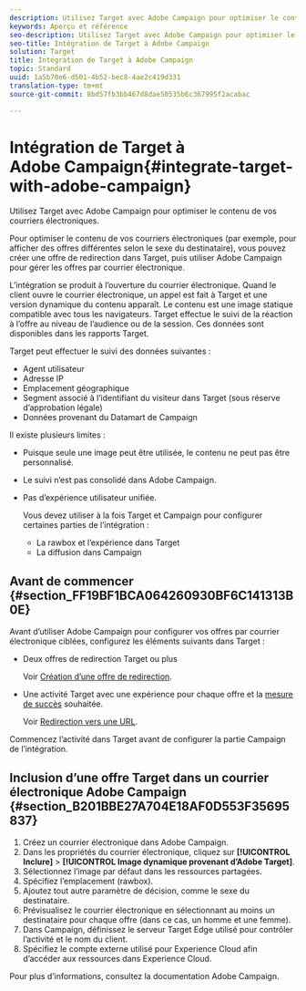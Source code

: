 ```yaml
---
description: Utilisez Target avec Adobe Campaign pour optimiser le contenu de vos courriers électroniques.
keywords: Aperçu et référence
seo-description: Utilisez Target avec Adobe Campaign pour optimiser le contenu de vos courriers électroniques.
seo-title: Intégration de Target à Adobe Campaign
solution: Target
title: Intégration de Target à Adobe Campaign
topic: Standard
uuid: 1a5b70e6-d501-4b52-bec8-4ae2c419d331
translation-type: tm+mt
source-git-commit: 8bd57fb3bb467d8dae50535b6c367995f2acabac

---
```



# Intégration de Target à Adobe Campaign{#integrate-target-with-adobe-campaign}

Utilisez Target avec Adobe Campaign pour optimiser le contenu de vos courriers électroniques.

Pour optimiser le contenu de vos courriers électroniques (par exemple, pour afficher des offres différentes selon le sexe du destinataire), vous pouvez créer une offre de redirection dans Target, puis utiliser Adobe Campaign pour gérer les offres par courrier électronique.

L’intégration se produit à l’ouverture du courrier électronique. Quand le client ouvre le courrier électronique, un appel est fait à Target et une version dynamique du contenu apparaît. Le contenu est une image statique compatible avec tous les navigateurs. Target effectue le suivi de la réaction à l’offre au niveau de l’audience ou de la session. Ces données sont disponibles dans les rapports Target.

Target peut effectuer le suivi des données suivantes :

* Agent utilisateur
* Adresse IP
* Emplacement géographique
* Segment associé à l’identifiant du visiteur dans Target (sous réserve d’approbation légale)
* Données provenant du Datamart de Campaign

Il existe plusieurs limites :

* Puisque seule une image peut être utilisée, le contenu ne peut pas être personnalisé.
* Le suivi n’est pas consolidé dans Adobe Campaign.
* Pas d’expérience utilisateur unifiée.

   Vous devez utiliser à la fois Target et Campaign pour configurer certaines parties de l’intégration :

   * La rawbox et l’expérience dans Target
   * La diffusion dans Campaign

## Avant de commencer {#section_FF19BF1BCA064260930BF6C141313B0E}

Avant d’utiliser Adobe Campaign pour configurer vos offres par courrier électronique ciblées, configurez les éléments suivants dans Target :

* Deux offres de redirection Target ou plus

   Voir [Création d’une offre de redirection](https://marketing.adobe.com/resources/help/en_US/target/target/t_offer_redirect.html).
* Une activité Target avec une expérience pour chaque offre et la [mesure de succès](https://marketing.adobe.com/resources/help/en_US/target/target/r_success_metrics.html) souhaitée.

   Voir [Redirection vers une URL](https://marketing.adobe.com/resources/help/en_US/target/target/t_redirect_offer.html).

Commencez l’activité dans Target avant de configurer la partie Campaign de l’intégration.

## Inclusion d’une offre Target dans un courrier électronique Adobe Campaign {#section_B201BBE27A704E18AF0D553F35695837}

1. Créez un courrier électronique dans Adobe Campaign.
1. Dans les propriétés du courrier électronique, cliquez sur **[!UICONTROL Inclure]** &gt; **[!UICONTROL Image dynamique provenant d’Adobe Target]**.
1. Sélectionnez l’image par défaut dans les ressources partagées.
1. Spécifiez l’emplacement (rawbox).
1. Ajoutez tout autre paramètre de décision, comme le sexe du destinataire.
1. Prévisualisez le courrier électronique en sélectionnant au moins un destinataire pour chaque offre (dans ce cas, un homme et une femme).
1. Dans Campaign, définissez le serveur Target Edge utilisé pour contrôler l’activité et le nom du client.
1. Spécifiez le compte externe utilisé pour Experience Cloud afin d’accéder aux ressources dans Experience Cloud.

Pour plus d’informations, consultez la documentation Adobe Campaign.
